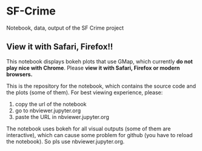 # SF-Crime
Notebook, data, output of the SF Crime project

## View it with Safari, Firefox!!

This notebook displays bokeh plots that use GMap, which currently **do not play nice with Chrome**.  Please **view it with Safari, Firefox or modern browsers.**

This is the repository for the notebook, which contains the source code and the plots (some of them).  For best viewing experience, please:

1. copy the url of the notebook
2. go to nbviewer.jupyter.org
3. paste the URL in nbviewer.jupyter.org

The notebook uses bokeh for all visual outputs (some of them are interactive), which can cause some problem for github (you have to reload the notebook).  So pls use nbviewer.jupyter.org.
